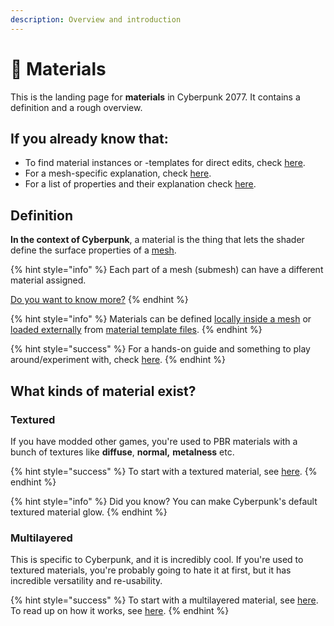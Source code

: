 ```yaml
---
description: Overview and introduction
---
```


# 🔮 Materials

This is the landing page for **materials** in Cyberpunk 2077. It contains a definition and a rough overview.&#x20;

## If you already know that:

* To find material instances or -templates for direct edits, check [here](../references-lists-and-overviews/cheat-sheet-materials.md).
* For a mesh-specific explanation, check [here](../3d-modelling/models-and-meshes.md#materials).&#x20;
* For a list of properties and their explanation check [here](configuring-materials.md).

## Definition&#x20;

**In the context of Cyberpunk**, a material is the thing that lets the shader define the surface properties of a [mesh](../3d-modelling/models-and-meshes.md).&#x20;

{% hint style="info" %}
Each part of a mesh (submesh) can have a different material assigned.&#x20;

[Do you want  to know more?](../3d-modelling/models-and-meshes.md#materials)
{% endhint %}

{% hint style="info" %}
Materials can be defined [locally inside a mesh](../3d-modelling/models-and-meshes.md#materialinstance-the-local-material) or [loaded externally](../3d-modelling/models-and-meshes.md#material-reference-reusing-materials) from [material template files](re-using-materials-.mi.md).&#x20;
{% endhint %}

{% hint style="success" %}
For a hands-on guide and something to play around/experiment with, check [here](../../modding-guides/everything-else/textured-items-and-cyberpunk-materials.md).
{% endhint %}

## What kinds of material exist?

### Textured

If you have modded other games, you're used to PBR materials with a bunch of textures like **diffuse**, **normal,** **metalness** etc.&#x20;

{% hint style="success" %}
To start with a textured material, see [here](configuring-materials.md#textured-material).
{% endhint %}

{% hint style="info" %}
Did you know? You can make Cyberpunk's default textured material glow.
{% endhint %}

### Multilayered

This is specific to Cyberpunk, and it is incredibly cool. If you're used to textured materials, you're probably going to hate it at first, but it has incredible versatility and re-usability.&#x20;

{% hint style="success" %}
To start with a multilayered material, see [here](configuring-materials.md#multilayered-material). To read up on how it works, see [here](./#multilayered).
{% endhint %}
